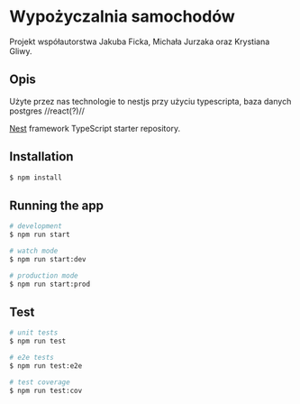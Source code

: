 # Wypożyczalnia samochodów

Projekt współautorstwa Jakuba Ficka, Michała Jurzaka oraz Krystiana Gliwy.

## Opis

Użyte przez nas technologie to nestjs przy użyciu typescripta, baza danych postgres //react(?)//

[Nest](https://github.com/nestjs/nest) framework TypeScript starter repository.

## Installation

```bash
$ npm install
```

## Running the app

```bash
# development
$ npm run start

# watch mode
$ npm run start:dev

# production mode
$ npm run start:prod
```

## Test

```bash
# unit tests
$ npm run test

# e2e tests
$ npm run test:e2e

# test coverage
$ npm run test:cov
```
